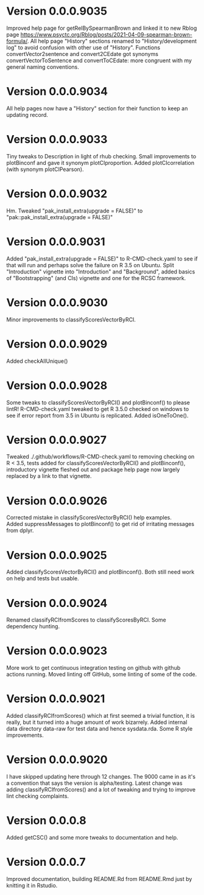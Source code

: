 # Version 0.0.0.9035
Improved help page for getRelBySpearmanBrown and linked it to new Rblog page https://www.psyctc.org/Rblog/posts/2021-04-09-spearman-brown-formula/.
All help page "History" sections renamed to "History/development log" to avoid confusion with other use of "History".  Functions convertVector2sentence and convert2CEdate got synonyms convertVectorToSentence and convertToCEdate: more congruent with my general naming conventions.

# Version 0.0.0.9034
All help pages now have a "History" section for their function to keep an updating record.

# Version 0.0.0.9033
Tiny tweaks to Description in light of rhub checking.  Small improvements to plotBinconf and gave it synonym plotCIproportion. 
Added plotCIcorrelation (with synonym plotCIPearson).

# Version 0.0.0.9032
Hm.  Tweaked "pak_install_extra(upgrade = FALSE)" to "pak::pak_install_extra(upgrade = FALSE)"

# Version 0.0.0.9031
Added "pak_install_extra(upgrade = FALSE)" to R-CMD-check.yaml to see if that will 
run and perhaps solve the failure on R 3.5 on Ubuntu.
Split "Introduction" vignette into "Introduction" and "Background", added basics of 
"Bootstrapping" (and CIs) vignette and one for the RCSC framework.

# Version 0.0.0.9030
Minor improvements to classifyScoresVectorByRCI.

# Version 0.0.0.9029
Added checkAllUnique()

# Version 0.0.0.9028
Some tweaks to classifyScoresVectorByRCI() and plotBinconf() to please lintR!  R-CMD-check.yaml 
tweaked to get R 3.5.0 checked on windows to see if error report from 3.5 in Ubuntu is replicated.
Added isOneToOne().

# Version 0.0.0.9027
Tweaked ./.github/workflows/R-CMD-check.yaml to removing checking on R < 3.5, tests added for 
classifyScoresVectorByRCI() and plotBinconf(), introductory vignette fleshed out and 
package help page now largely replaced by a link to that vignette.

# Version 0.0.0.9026
Corrected mistake in classifyScoresVectorByRCI() help examples.  
Added suppressMessages to plotBinconf() to get rid of irritating messages from dplyr.

# Version 0.0.0.9025
Added classifyScoresVectorByRCI() and plotBinconf(). 
Both still need work on help and tests but usable.

# Version 0.0.0.9024
Renamed classifyRCIfromScores to classifyScoresByRCI.  Some dependency hunting. 

# Version 0.0.0.9023
More work to get continuous integration testing on github with github actions running.
Moved linting off GitHub, some linting of some of the code.

# Version 0.0.0.9021
Added classifyRCIfromScores() which at first seemed a trivial function, 
it is really, but it turned into a huge amount of work bizarrely.
Added internal data directory data-raw for test data and hence
sysdata.rda.  Some R style improvements.

# Version 0.0.0.9020

I have skipped updating here through 12 changes.  The 9000 came
in as it's a convention that says the version is alpha/testing.
Latest change was adding classifyRCIfromScores() and a lot of
tweaking and trying to improve lint checking complaints.

# Version 0.0.0.8

Added getCSC() and some more tweaks to documentation and help.

# Version 0.0.0.7

Improved documentation, building README.Rd from README.Rmd just by 
knitting it in Rstudio.

